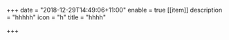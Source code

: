 +++
date = "2018-12-29T14:49:06+11:00"
enable = true
[[item]]
description = "hhhhh"
icon = "h"
title = "hhhh"

+++
